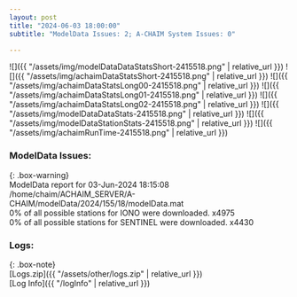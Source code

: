 ```yaml
---
layout: post
title: "2024-06-03 18:00:00"
subtitle: "ModelData Issues: 2; A-CHAIM System Issues: 0"

---
```


![]({{ "/assets/img/modelDataDataStatsShort-2415518.png" | relative_url }})
![]({{ "/assets/img/achaimDataStatsShort-2415518.png" | relative_url }})
![]({{ "/assets/img/achaimDataStatsLong00-2415518.png" | relative_url }})
![]({{ "/assets/img/achaimDataStatsLong01-2415518.png" | relative_url }})
![]({{ "/assets/img/achaimDataStatsLong02-2415518.png" | relative_url }})
![]({{ "/assets/img/modelDataDataStats-2415518.png" | relative_url }})
![]({{ "/assets/img/modelDataStationStats-2415518.png" | relative_url }})
![]({{ "/assets/img/achaimRunTime-2415518.png" | relative_url }})


### ModelData Issues:  
  
{: .box-warning}  
 ModelData report for 03-Jun-2024 18:15:08   
 /home/chaim/ACHAIM_SERVER/A-CHAIM/modelData/2024/155/18/modelData.mat   
 0% of all possible stations for IONO were downloaded. x4975   
 0% of all possible stations for SENTINEL were downloaded. x4430   
  


### Logs:  
  
{: .box-note}  
[Logs.zip]({{ "/assets/other/logs.zip" | relative_url }})  
[Log Info]({{ "/logInfo" | relative_url }})  
